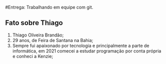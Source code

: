 #Entrega: Trabalhando em equipe com git.

## Fato sobre Thiago

1. Thiago Oliveira Brandão;
2. 29 anos, de Feira de Santana na Bahia;
3. Sempre fui apaixonado por tecnologia e principalmente a parte
   de informática, em 2021 comecei a estudar programação por conta 
   própria e conheci a Kenzie;
